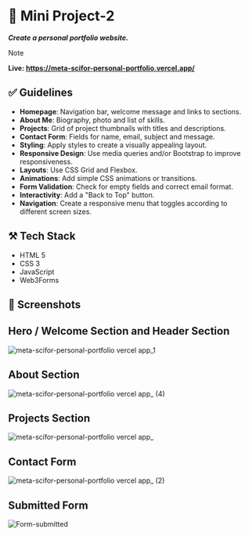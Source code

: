 # 🎯 Mini Project-2

***Create a personal portfolio website.***
> [!NOTE]
> **Live: https://meta-scifor-personal-portfolio.vercel.app/** 

## ✅ Guidelines
- **Homepage**: Navigation bar, welcome message and links to sections.
- **About Me**: Biography, photo and list of skills.
- **Projects**: Grid of project thumbnails with titles and descriptions.
- **Contact Form**: Fields for name, email, subject and message.
- **Styling**: Apply styles to create a visually appealing layout.
- **Responsive Design**: Use media queries and/or Bootstrap to improve responsiveness.
- **Layouts**: Use CSS Grid and Flexbox.
- **Animations**: Add simple CSS animations or transitions.
- **Form Validation**: Check for empty fields and correct email format.
- **Interactivity**: Add a "Back to Top" button.
- **Navigation**: Create a responsive menu that toggles according to different screen sizes.

## ⚒️ Tech Stack
- HTML 5
- CSS 3
- JavaScript
- Web3Forms

## 📸 Screenshots
<h2>Hero / Welcome Section and Header Section</h2> 

![meta-scifor-personal-portfolio vercel app_1](https://github.com/user-attachments/assets/deb15a9a-6f84-4bc3-86e3-44c6abc0a76e)

<h2>About Section</h2> 

![meta-scifor-personal-portfolio vercel app_ (4)](https://github.com/user-attachments/assets/6ee0d2cb-51e0-4ca7-8b0a-ec60fdcf5f11)


<h2>Projects Section</h2> 

![meta-scifor-personal-portfolio vercel app_](https://github.com/user-attachments/assets/ea3742aa-5edb-4846-8720-6d34f6fd9172)

<h2>Contact Form</h2> 

![meta-scifor-personal-portfolio vercel app_ (2)](https://github.com/user-attachments/assets/54faafc8-6969-498b-8da6-8d895a6efcf8)

<h2>Submitted Form</h2> 

![Form-submitted](https://github.com/user-attachments/assets/9d9d975f-90fb-47a5-a357-7870766ba934)

